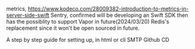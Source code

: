 
metrics, https://www.kodeco.com/28009382-introduction-to-metrics-in-server-side-swift
Sentry, confirmed will be developing an Swift SDK then has the possiblity to support Vapor in future(2024/03/20)
Redis's replacement since it won't be open sourced in future.

A step by step guide for setting up, in html or cli
SMTP
Github CD

